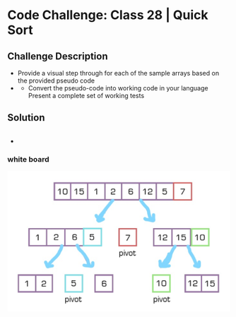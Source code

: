 # Code Challenge: Class 28 | Quick Sort

## Challenge Description
- Provide a visual step through for each of the sample arrays based on the provided pseudo code
- - Convert the pseudo-code into working code in your language
Present a complete set of working tests

## Solution

```

```
- 

### white board
![](../../../assets/quick_sort.png)
